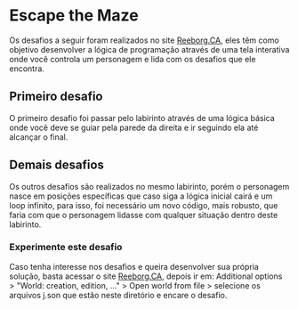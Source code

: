 # Escape the Maze

Os desafios a seguir foram realizados no site [Reeborg.CA](https://reeborg.ca/reeborg.html), eles têm como objetivo desenvolver a lógica de programação através de uma tela interativa onde você controla um personagem e lida com os desafios que ele encontra.

## Primeiro desafio
O primeiro desafio foi passar pelo labirinto através de uma lógica básica onde você deve se guiar pela parede da direita e ir seguindo ela até alcançar o final.

## Demais desafios
Os outros desafios são realizados no mesmo labirinto, porém o personagem nasce em posições específicas que caso siga a lógica inicial cairá e um loop infinito, para isso, foi necessário um novo código, mais robusto, que faria com que o personagem lidasse com qualquer situação dentro deste labirinto.

### Experimente este desafio
Caso tenha interesse nos desafios e queira desenvolver sua própria solução, basta acessar o site [Reeborg.CA](https://reeborg.ca/reeborg.html), depois ir em: Additional options > "World: creation, edition, ..." > Open world from file > selecione os arquivos j.son que estão neste diretório e encare o desafio.